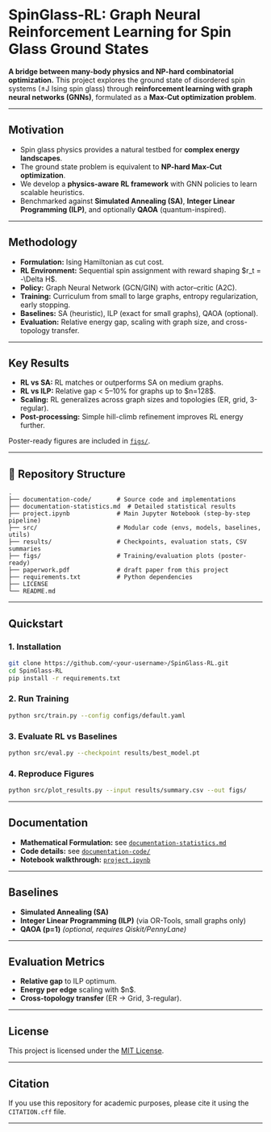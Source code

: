 # SpinGlass-RL: Graph Neural Reinforcement Learning for Spin Glass Ground States

**A bridge between many-body physics and NP-hard combinatorial optimization.**
This project explores the ground state of disordered spin systems (±J Ising spin glass) through **reinforcement learning with graph neural networks (GNNs)**, formulated as a **Max-Cut optimization problem**.

---

## Motivation

* Spin glass physics provides a natural testbed for **complex energy landscapes**.
* The ground state problem is equivalent to **NP-hard Max-Cut optimization**.
* We develop a **physics-aware RL framework** with GNN policies to learn scalable heuristics.
* Benchmarked against **Simulated Annealing (SA)**, **Integer Linear Programming (ILP)**, and optionally **QAOA** (quantum-inspired).

---

## Methodology

* **Formulation:** Ising Hamiltonian as cut cost.
* **RL Environment:** Sequential spin assignment with reward shaping \$r\_t = -\Delta H\$.
* **Policy:** Graph Neural Network (GCN/GIN) with actor–critic (A2C).
* **Training:** Curriculum from small to large graphs, entropy regularization, early stopping.
* **Baselines:** SA (heuristic), ILP (exact for small graphs), QAOA (optional).
* **Evaluation:** Relative energy gap, scaling with graph size, and cross-topology transfer.

---

## Key Results

* **RL vs SA:** RL matches or outperforms SA on medium graphs.
* **RL vs ILP:** Relative gap < 5–10% for graphs up to \$n=128\$.
* **Scaling:** RL generalizes across graph sizes and topologies (ER, grid, 3-regular).
* **Post-processing:** Simple hill-climb refinement improves RL energy further.

Poster-ready figures are included in [`figs/`](./figs).

---

## 📂 Repository Structure

```
.
├── documentation-code/       # Source code and implementations
├── documentation-statistics.md  # Detailed statistical results
├── project.ipynb             # Main Jupyter Notebook (step-by-step pipeline)
├── src/                      # Modular code (envs, models, baselines, utils)
├── results/                  # Checkpoints, evaluation stats, CSV summaries
├── figs/                     # Training/evaluation plots (poster-ready)
├── paperwork.pdf             # draft paper from this project
├── requirements.txt          # Python dependencies
├── LICENSE
└── README.md
```

---

## Quickstart

### 1. Installation

```bash
git clone https://github.com/<your-username>/SpinGlass-RL.git
cd SpinGlass-RL
pip install -r requirements.txt
```

### 2. Run Training

```bash
python src/train.py --config configs/default.yaml
```

### 3. Evaluate RL vs Baselines

```bash
python src/eval.py --checkpoint results/best_model.pt
```

### 4. Reproduce Figures

```bash
python src/plot_results.py --input results/summary.csv --out figs/
```

---

## Documentation

* **Mathematical Formulation:** see [`documentation-statistics.md`](./documentation-statistics.md)
* **Code details:** see [`documentation-code/`](./documentation-code)
* **Notebook walkthrough:** [`project.ipynb`](./project.ipynb)

---

## Baselines

* **Simulated Annealing (SA)**
* **Integer Linear Programming (ILP)** (via OR-Tools, small graphs only)
* **QAOA (p=1)** *(optional, requires Qiskit/PennyLane)*

---

## Evaluation Metrics

* **Relative gap** to ILP optimum.
* **Energy per edge** scaling with \$n\$.
* **Cross-topology transfer** (ER → Grid, 3-regular).

---

## License

This project is licensed under the [MIT License](./LICENSE).

---

## Citation

If you use this repository for academic purposes, please cite it using the `CITATION.cff` file.

---
